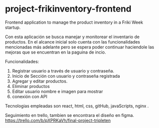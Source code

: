 # project-frikinventory-frontend

Frontend application to manage the product inventory in a Friki Week startup.

Con esta aplicación se busca manejar y monitorear el inventario de productos. En el alcance inicial solo cuenta con las funcionalidades mencionadas más adelante pero se espera poder continuar haciendole las mejoras que se encuentran en la paguina de incio.

Funcionalidades:

1. Registrar usuario a través de usuario y contraseña.
2. Inicio de Sección con usuario y contraseña registrada
3. Agregar y editar productos.
4. Eliminar productos
5. Editar usuario nombre e imagen para mostrar
6. conexión con API

Tecnologias empleadas son react, html, css, gitHub, javaScripts, nginx .

Seguimiento en trello, tambien se encontrara el diseño en figma.
https://trello.com/b/pXPRKaVh/final-project-tripleten
